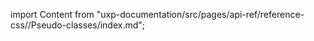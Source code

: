 
import Content from "uxp-documentation/src/pages/api-ref/reference-css//Pseudo-classes/index.md";

<Content query="product=xd"/>
